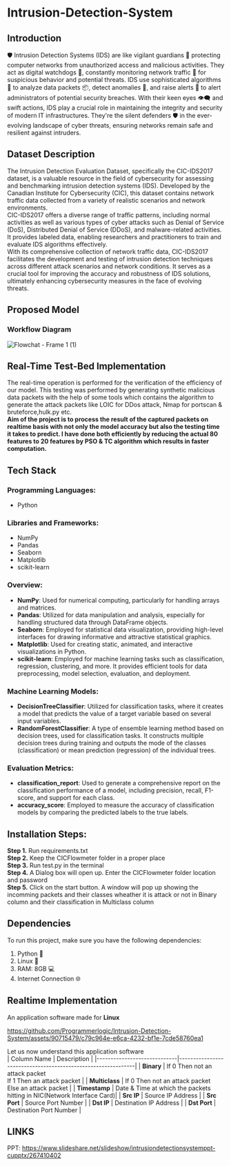 # Intrusion-Detection-System
## Introduction
🛡️ Intrusion Detection Systems (IDS) are like vigilant guardians 👀 protecting computer networks from unauthorized access and malicious activities. They act as digital watchdogs 🐾, constantly monitoring network traffic 📡 for suspicious behavior and potential threats. IDS use sophisticated algorithms 🧠 to analyze data packets 📦, detect anomalies 🚨, and raise alerts 🚩 to alert administrators of potential security breaches. With their keen eyes 👁️‍🗨️ and swift actions, IDS play a crucial role in maintaining the integrity and security of modern IT infrastructures. They're the silent defenders 🛡️ in the ever-evolving landscape of cyber threats, ensuring networks remain safe and resilient against intruders.
## Dataset Description
The Intrusion Detection Evaluation Dataset, specifically the CIC-IDS2017 dataset, is a valuable resource in the field of cybersecurity for assessing and benchmarking intrusion detection systems (IDS). Developed by the Canadian Institute for Cybersecurity (CIC), this dataset contains network traffic data collected from a variety of realistic scenarios and network environments.</br>
CIC-IDS2017 offers a diverse range of traffic patterns, including normal activities as well as various types of cyber attacks such as Denial of Service (DoS), Distributed Denial of Service (DDoS), and malware-related activities. It provides labeled data, enabling researchers and practitioners to train and evaluate IDS algorithms effectively.</br>
With its comprehensive collection of network traffic data, CIC-IDS2017 facilitates the development and testing of intrusion detection techniques across different attack scenarios and network conditions. It serves as a crucial tool for improving the accuracy and robustness of IDS solutions, ultimately enhancing cybersecurity measures in the face of evolving threats.
## Proposed Model
### Workflow Diagram
![Flowchat - Frame 1 (1)](https://github.com/Programmerlogic/Intrusion-Detection-System/assets/90715479/9d824993-7389-4d5e-808a-51b1c69b67af)
## Real-Time Test-Bed Implementation
The real-time operation is performed for the verification of the efficiency of our model. This testing was performed by generating synthetic malicious data packets with the help of some tools which contains the algorithm to generate the attack packets like LOIC for DDos attack, Nmap for portscan & bruteforce,hulk.py etc. </br>
**Aim of the project is to process the result of the captured packets on realtime basis with not only the model accuracy but also the testing time it takes to predict. I have done both efficiently by reducing the actual 80 features to 20 features by PSO & TC algorithm which results in faster computation.** 
## Tech Stack
### Programming Languages:
- Python
### Libraries and Frameworks:
- NumPy
- Pandas
- Seaborn
- Matplotlib
- scikit-learn
### Overview:
- **NumPy**: Used for numerical computing, particularly for handling arrays and matrices.
- **Pandas**: Utilized for data manipulation and analysis, especially for handling structured data through DataFrame objects.
- **Seaborn**: Employed for statistical data visualization, providing high-level interfaces for drawing informative and attractive statistical graphics.
- **Matplotlib**: Used for creating static, animated, and interactive visualizations in Python.
- **scikit-learn**: Employed for machine learning tasks such as classification, regression, clustering, and more. It provides efficient tools for data preprocessing, model selection, evaluation, and deployment.
### Machine Learning Models:
- **DecisionTreeClassifier**: Utilized for classification tasks, where it creates a model that predicts the value of a target variable based on several input variables.
- **RandomForestClassifier**: A type of ensemble learning method based on decision trees, used for classification tasks. It constructs multiple decision trees during training and outputs the mode of the classes (classification) or mean prediction (regression) of the individual trees.
### Evaluation Metrics:
- **classification_report**: Used to generate a comprehensive report on the classification performance of a model, including precision, recall, F1-score, and support for each class.
- **accuracy_score**: Employed to measure the accuracy of classification models by comparing the predicted labels to the true labels.
## Installation Steps:
**Step 1.** Run requirements.txt</br>
**Step 2.** Keep the CICFlowmeter folder in a proper place</br>
**Step 3.** Run test.py in the terminal</br>
**Step 4.** A Dialog box will open up. Enter the CICFlowmeter folder location and password</br>
**Step 5.** Click on the start button. A window will pop up showing the incomming packets and their classes wheather it is attack or not in Binary column and their classification in Multiclass column</br>
## Dependencies
To run this project, make sure you have the following dependencies:</br>
1. Python 🐍</br>
2. Linux 🐧</br>
3. RAM: 8GB 💻</br>
4. Internet Connection 🌐</br>

## Realtime Implementation 
An application software made for **Linux**</br>

https://github.com/Programmerlogic/Intrusion-Detection-System/assets/90715479/c79c964e-e6ca-4232-bf1e-7cde58760ea1

Let us now understand this application software</br>
| Column Name                 | Description                                                  |
|-----------------------------|--------------------------------------------------------------|
| **Binary**                  | If 0 Then not an attack packet </br> If 1 Then an attack packet |
| **Multiclass**              | If 0 Then not an attack packet </br> Else an attack packet |
| **Timestamp**               | Date & Time at which the packets hitting in NIC(Network Interface Card)|
| **Src IP**                  | Source IP Address |
| **Src Port**                | Source Port Number |
| **Dst IP**                  | Destination IP Address |
| **Dst Port**                | Destination Port Number |

## LINKS
PPT: https://www.slideshare.net/slideshow/intrusiondetectionsystemppt-cupptx/267410402
